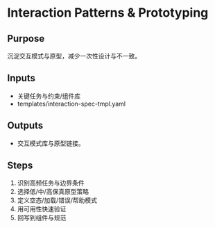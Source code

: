# Interaction Patterns & Prototyping

## Purpose

沉淀交互模式与原型，减少一次性设计与不一致。

## Inputs

- 关键任务与约束/组件库
- templates/interaction-spec-tmpl.yaml

## Outputs

- 交互模式库与原型链接。

## Steps

1. 识别高频任务与边界条件
2. 选择低/中/高保真原型策略
3. 定义空态/加载/错误/帮助模式
4. 用可用性快速验证
5. 回写到组件与规范
